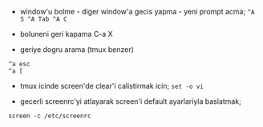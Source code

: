 * window'u bolme - diger window'a gecis yapma - yeni prompt acma;
`
 ^A S
 ^A Tab
 ^A C
`
* boluneni geri kapama
C-a X

* geriye dogru arama (tmux benzer)
```
^a esc
^a [
```

* tmux icinde screen'de clear'i calistirmak icin;
`set -o vi`

* gecerli screenrc'yi atlayarak screen'i default ayarlariyla baslatmak;
```
screen -c /etc/screenrc
```

